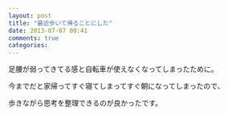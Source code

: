 ```yaml
---
layout: post
title: "最近歩いて帰ることにした"
date: 2013-07-07 00:41
comments: true
categories:
---
```


足腰が弱ってきてる感と自転車が使えなくなってしまったために。

今までだと家帰ってすぐ寝てしまってすぐ朝になってしまったので、

歩きながら思考を整理できるのが良かったです。
